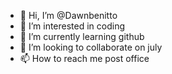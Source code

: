 - 👋 Hi, I’m @Dawnbenitto
- 👀 I’m interested in coding
- 🌱 I’m currently learning github
- 💞️ I’m looking to collaborate on july
- 📫 How to reach me post office

<!---
Dawnbenitto/Dawnbenitto is a ✨ special ✨ repository because its `README.md` (this file) appears on your GitHub profile.
You can click the Preview link to take a look at your changes.
--->

